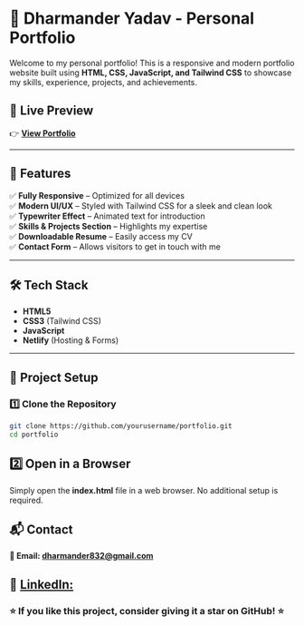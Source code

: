 # 🚀 Dharmander Yadav - Personal Portfolio

Welcome to my personal portfolio! This is a responsive and modern portfolio website built using **HTML, CSS, JavaScript, and Tailwind CSS** to showcase my skills, experience, projects, and achievements.

## 🔗 Live Preview  
👉 **[View Portfolio](https://dharmanderyadav.netlify.app)**  

---

## 📌 Features  
✅ **Fully Responsive** – Optimized for all devices  
✅ **Modern UI/UX** – Styled with Tailwind CSS for a sleek and clean look  
✅ **Typewriter Effect** – Animated text for introduction  
✅ **Skills & Projects Section** – Highlights my expertise  
✅ **Downloadable Resume** – Easily access my CV  
✅ **Contact Form** – Allows visitors to get in touch with me  

---

## 🛠️ Tech Stack  
- **HTML5**  
- **CSS3** (Tailwind CSS)  
- **JavaScript**  
- **Netlify** (Hosting & Forms)  

---

## 📂 Project Setup  

### 1️⃣ Clone the Repository  
```sh
git clone https://github.com/yourusername/portfolio.git
cd portfolio
```
## 2️⃣ Open in a Browser
Simply open the **index.html** file in a web browser. No additional setup is required.

## 📬 Contact

**📧 Email: dharmander832@gmail.com**

🔗 **[LinkedIn:](https://linkedin.com/in/dharmanderyadav)**
---
### ⭐ If you like this project, consider giving it a star on GitHub! ⭐
